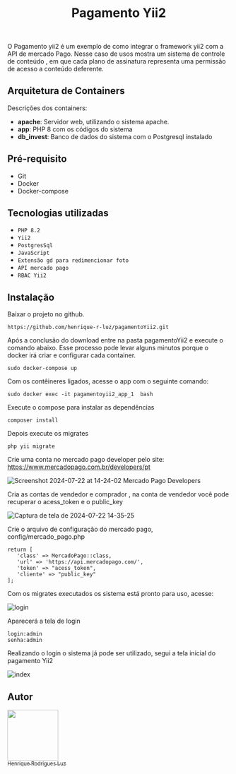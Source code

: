 <p align="center">
    <h1 align="center">Pagamento Yii2</h1>
    <br>
</p>

O Pagamento yii2 é um exemplo de como integrar o framework yii2 com a API de mercado Pago.
Nesse caso de usos mostra um sistema de controle de conteúdo , em que cada plano de assinatura 
representa uma permissão de acesso a conteúdo deferente.

 ## Arquitetura de Containers 
 
 Descrições dos containers:
   - <b>apache</b>: Servidor web, utilizando o sistema apache.
   - <b>app</b>: PHP 8 com os códigos do sistema
   - <b>db_invest</b>: Banco de dados do sistema com o Postgresql instalado
   
 ## Pré-requisito
   - Git
   - Docker
   - Docker-compose

## Tecnologias utilizadas

- ``PHP 8.2``
- ``Yii2``
- ``PostgresSql``
- ``JavaScript``
- ``Extensão gd para redimencionar foto``
- ``API mercado pago``
- ``RBAC Yii2``
  

    
 ## Instalação

  Baixar o projeto no github.
 ~~~
 https://github.com/henrique-r-luz/pagamentoYii2.git
 ~~~ 
 Após a conclusão do download entre na pasta pagamentoYii2 e execute o comando abaixo.
 Esse processo pode levar alguns minutos porque o docker irá criar e configurar
 cada container. 
 ~~~
 sudo docker-compose up
 ~~~ 
 Com os contêineres ligados, acesse o app com o seguinte comando:
 ~~~
sudo docker exec -it pagamentoyii2_app_1  bash
 ~~~
 Execute o compose para instalar as dependências
 ~~~
 composer install
 ~~~
 Depois execute os migrates 
 ~~~
php yii migrate
 ~~~
 Crie uma conta no mercado pago developer pelo site: https://www.mercadopago.com.br/developers/pt
 
 ![Screenshot 2024-07-22 at 14-24-02 Mercado Pago Developers](https://github.com/user-attachments/assets/761ee979-a4ac-4906-8678-7ae8de485b9e)

 Cria as contas de vendedor e comprador , na conta de vendedor você pode recuperar o acess_token e o public_key 
 
![Captura de tela de 2024-07-22 14-35-25](https://github.com/user-attachments/assets/102195a5-3a56-4da8-beaf-188e108129de)

 Crie o arquivo de configuração do mercado pago, config/mercado_pago.php
 ~~~
return [
    'class' => MercadoPago::class,
    'url' => 'https://api.mercadopago.com/',
    'token' => "acess_token",
    'cliente' => "public_key"
];
 ~~~
Com os migrates executados os sistema está pronto para uso, acesse:

![login](https://github.com/user-attachments/assets/16ea8ac7-2040-465b-904d-f4024ba8b7fa)

Aparecerá a tela de login

~~~
login:admin
senha:admin
~~~

Realizando o login o sistema já pode ser utilizado, segui a tela inicial do pagamento Yii2

![index](https://github.com/user-attachments/assets/8c592fd7-bdc6-407b-91c9-f5bb83210ce9)

 ## Autor

 [<img src="https://user-images.githubusercontent.com/12544898/174133076-fc3467c3-3908-436f-af3d-2635e4312180.png" width=115><br><sub>Henrique Rodrigues Luz</sub>](https://github.com/henrique-r-luz) 

 

